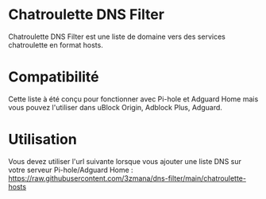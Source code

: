 # Chatroulette DNS Filter

Chatroulette DNS Filter est une liste de domaine vers des services chatroulette en format hosts.

# Compatibilité

Cette liste à été conçu pour fonctionner avec Pi-hole et Adguard Home mais vous pouvez l'utiliser dans uBlock Origin, Adblock Plus, Adguard.

# Utilisation

Vous devez utiliser l'url suivante lorsque vous ajouter une liste DNS sur votre serveur Pi-hole/Adguard Home : https://raw.githubusercontent.com/3zmana/dns-filter/main/chatroulette-hosts
